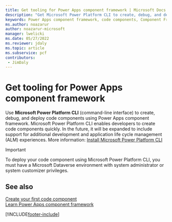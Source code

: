 ```yaml
---
title: Get tooling for Power Apps component framework | Microsoft Docs
description: "Get Microsoft Power Platform CLI to create, debug, and deploy code components using Power Apps component framework."
keywords: Power Apps component framework, code components, Component Framework
ms.author: noazarur
author: noazarur-microsoft
manager: lwelicki
ms.date: 05/27/2022
ms.reviewer: jdaly
ms.topic: article
ms.subservice: pcf
contributors:
 - JimDaly
---
```


# Get tooling for Power Apps component framework

Use **Microsoft Power Platform CLI** (command-line interface) to create, debug, and deploy code components using Power Apps component framework. Microsoft Power Platform CLI enables developers to create code components quickly. In the future, it will be expanded to include support for additional development and application life cycle management (ALM) experiences. More information: [Install Microsoft Power Platform CLI](../data-platform/powerapps-cli.md)

> [!IMPORTANT]
> To deploy your code component using Microsoft Power Platform CLI, you must have a Microsoft Dataverse environment with system administrator or system customizer privileges.

## See also

[Create your first code component](implementing-controls-using-typescript.md)<br/>
[Learn Power Apps component framework](/training/paths/use-power-apps-component-framework)


[!INCLUDE[footer-include](../../includes/footer-banner.md)]
